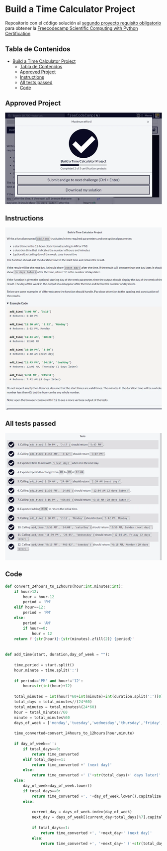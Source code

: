 # Build a Time Calculator Project

Repositorio con el código solución al [segundo proyecto requisito obligatorio](https://www.freecodecamp.org/learn/scientific-computing-with-python/build-a-time-calculator-project/build-a-time-calculator-project) para obtener la [Freecodecamp Scientific Computing with Python Certification](https://www.freecodecamp.org/learn/scientific-computing-with-python/)

## Tabla de Contenidos

- [Build a Time Calculator Project](#build-a-time-calculator-project)
  - [Tabla de Contenidos](#tabla-de-contenidos)
  - [Approved Project](#approved-project)
  - [Instructions](#instructions)
  - [All tests passed](#all-tests-passed)
  - [Code](#code)

## Approved Project

![Approved Project](./screenshots/passed.webp)

## Instructions

![Instructions](./screenshots/instructions.webp)

## All tests passed

![All tests passed](./screenshots/all_tests_passed.webp)

## Code

```py
def convert_24hours_to_12hours(hour:int,minutes:int):
    if hour>12:
        hour = hour-12
        period = 'PM'
    elif hour==12:
        period = 'PM'
    else:
        period = 'AM'
        if hour==0:
            hour = 12
    return f'{str(hour)}:{str(minutes).zfill(2)} {period}'


def add_time(start, duration,day_of_week = ""):

    time,period = start.split()
    hour,minute = time.split(':')

    if period=='PM' and hour!='12':
        hour=str(int(hour)+12)

    total_minutes = int(hour)*60+int(minute)+int(duration.split(':')[0])*60+int(duration.split(':')[1])
    total_days = total_minutes//(24*60)
    total_minutes = total_minutes%(24*60)
    hour = total_minutes//60
    minute = total_minutes%60
    days_of_week = ['monday','tuesday','wednesday','thursday','friday','saturday','sunday']

    time_converted=convert_24hours_to_12hours(hour,minute)

    if day_of_week=='':
        if total_days==0:
            return time_converted
        elif total_days==1:
            return time_converted +' (next day)'
        else:
            return time_converted +' ('+str(total_days)+' days later)'
    else:
        day_of_week=day_of_week.lower()
        if total_days==0:
            return time_converted +', '+day_of_week.lower().capitalize()
        else:

            current_day = days_of_week.index(day_of_week)
            next_day = days_of_week[(current_day+total_days)%7].capitalize()

            if total_days==1:
                return time_converted +', '+next_day+' (next day)'
            else:
                return time_converted +', '+next_day+' ('+str(total_days)+' days later)'
```
